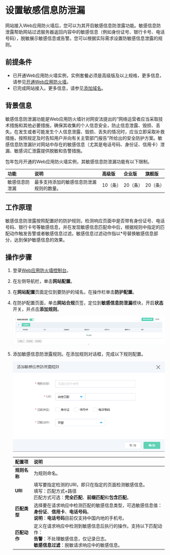 # 设置敏感信息防泄漏

网站接入Web应用防火墙后，您可以为其开启敏感信息防泄露功能。敏感信息防泄露帮助网站过滤服务器返回内容中的敏感信息（例如身份证号、银行卡号、电话号码），脱敏展示敏感信息或告警。您可以根据实际需求设置防敏感信息泄露的规则。

## 前提条件

- 已开通Web应用防火墙实例，实例套餐必须是高级版及以上规格，更多信息，请参见[开通Web应用防火墙](https://docs.jdcloud.com/cn/web-application-firewall/purchase-process)。
- 已完成网站接入。更多信息，请参见[添加域名](https://docs.jdcloud.com/cn/web-application-firewall/step-1)。

## 背景信息

敏感信息防泄漏功能是Web应用防火墙针对网安法提出的“网络运营者应当采取技术措施和其他必要措施，确保其收集的个人信息安全，防止信息泄露、毁损、丢失。在发生或者可能发生个人信息泄露、毁损、丢失的情况时，应当立即采取补救措施，按照规定及时告知用户并向有关主管部门报告”所给出的安全防护方案。敏感信息防泄漏针对网站中存在的敏感信息（尤其是电话号码、身份证、信用卡）泄漏、敏感词汇泄露提供脱敏和告警措施。

包年包月开通的Web应用防火墙实例，其敏感信息防泄漏功能有以下限制。

| 功能           | 说明                                     | 高级版   | 企业版   | 旗舰版   |
| :------------- | :--------------------------------------- | :------- | :------- | :------- |
| 敏感信息防泄漏 | 最多支持添加的敏感信息防泄漏规则的数量。 | 10（条） | 20（条） | 20（条） |

## **工作原理**

敏感信息防泄露按照配置好的防护规则，检测响应页面中是否带有身份证号、电话号码、银行卡号等敏感信息，并在发现敏感信息匹配命中后，根据规则中指定的匹配动作触发告警或者敏感信息过滤。敏感信息过滤动作指以*号替换敏感信息部分，达到保护敏感信息的效果。

## 操作步骤

1. 登录[Web应用防火墙控制台](https://cloudwaf-console.jdcloud.com/overview/business)。

2. 在左侧导航栏，单击**网站配置**。

3. 在**网站配置**页面定位到要防护的域名，在操作栏单击**防护配置**。

4. 在防护配置页面，单击**网站合规**页签，定位到**敏感信息防泄漏**模块，开启**状态**开关，并点击**添加规则**。

   ![image](../../../../../image/WAF/protect-configure/18.Sensitive-Infomation-Anti-leakage.png)

5. 添加敏感信息防泄露规则。在添加规则对话框，完成以下规则配置。

   ![image](../../../../../image/WAF/protect-configure/19.Sensitive-Infomation-Add-Rules.png)

   | 配置项       | 说明                                                         |
   | :----------- | :----------------------------------------------------------- |
   | **规则名称** | 为规则命名。                                                 |
   | **URI**      | 填写要指定检测的URI，即只在指定的页面检测敏感信息。<br />填写：匹配方式+路径<br />匹配方式可选：**完全匹配**、**前缀匹配**和**包含匹配**。 |
   | **匹配类型** | 选择要在请求响应中检测匹配的敏感信息类型，可选敏感信息值：**身份证**、**信用卡**、**电话号码**。<br />**说明**：**电话号码**目前仅支持中国内地的手机号。 |
   | **匹配动作** | 定义在请求响应中检测到敏感信息后执行的操作。支持以下匹配动作：<br />**告警**：不处理敏感信息，仅记录日志。<br />**敏感信息过滤**：脱敏请求响应中的敏感信息。 |


